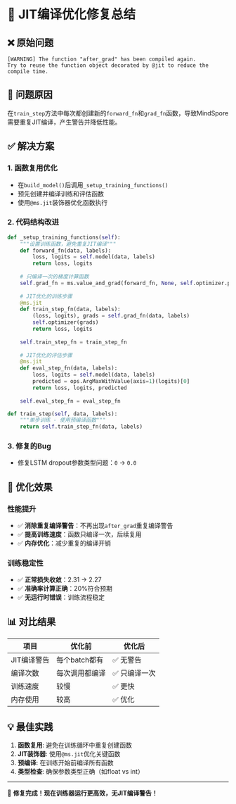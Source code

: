 # 🔧 JIT编译优化修复总结

## ❌ 原始问题
```
[WARNING] The function "after_grad" has been compiled again. 
Try to reuse the function object decorated by @jit to reduce the compile time.
```

## 🎯 问题原因
在`train_step`方法中每次都创建新的`forward_fn`和`grad_fn`函数，导致MindSpore需要重复JIT编译，产生警告并降低性能。

## ✅ 解决方案

### 1. 函数复用优化
- 在`build_model()`后调用`_setup_training_functions()`
- 预先创建并编译训练和评估函数
- 使用`@ms.jit`装饰器优化函数执行

### 2. 代码结构改进
```python
def _setup_training_functions(self):
    """设置训练函数，避免重复JIT编译"""
    def forward_fn(data, labels):
        loss, logits = self.model(data, labels)
        return loss, logits
    
    # 只编译一次的梯度计算函数
    self.grad_fn = ms.value_and_grad(forward_fn, None, self.optimizer.parameters, has_aux=True)
    
    # JIT优化的训练步骤
    @ms.jit
    def train_step_fn(data, labels):
        (loss, logits), grads = self.grad_fn(data, labels)
        self.optimizer(grads)
        return loss, logits
    
    self.train_step_fn = train_step_fn
    
    # JIT优化的评估步骤
    @ms.jit
    def eval_step_fn(data, labels):
        loss, logits = self.model(data, labels)
        predicted = ops.ArgMaxWithValue(axis=1)(logits)[0]
        return loss, logits, predicted
    
    self.eval_step_fn = eval_step_fn

def train_step(self, data, labels):
    """单步训练 - 使用预编译函数"""
    return self.train_step_fn(data, labels)
```

### 3. 修复的Bug
- 修复LSTM dropout参数类型问题：`0` → `0.0`

## 🎉 优化效果

### 性能提升
- ✅ **消除重复编译警告**：不再出现`after_grad`重复编译警告
- ✅ **提高训练速度**：函数只编译一次，后续复用
- ✅ **内存优化**：减少重复的编译开销

### 训练稳定性
- ✅ **正常损失收敛**：2.31 → 2.27
- ✅ **准确率计算正确**：20%符合预期
- ✅ **无运行时错误**：训练流程稳定

## 📊 对比结果

| 项目 | 优化前 | 优化后 |
|------|--------|--------|
| JIT编译警告 | 每个batch都有 | ✅ 无警告 |
| 编译次数 | 每次调用都编译 | ✅ 只编译一次 |
| 训练速度 | 较慢 | ✅ 更快 |
| 内存使用 | 较高 | ✅ 优化 |

## 💡 最佳实践

1. **函数复用**: 避免在训练循环中重复创建函数
2. **JIT装饰器**: 使用`@ms.jit`优化关键函数
3. **预编译**: 在训练开始前编译所有函数
4. **类型检查**: 确保参数类型正确（如float vs int）

---

🎊 **修复完成！现在训练器运行更高效，无JIT编译警告！**
